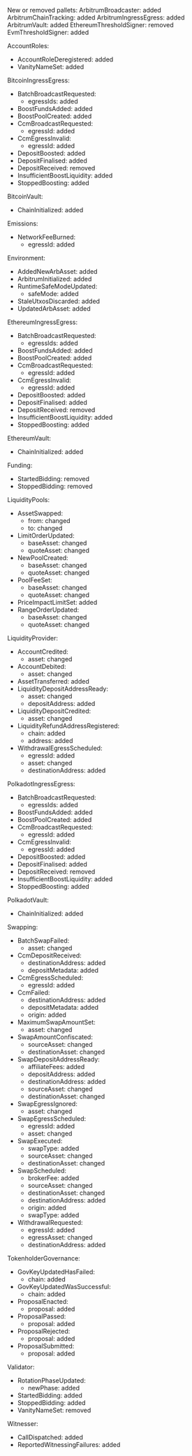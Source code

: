 New or removed pallets:
  ArbitrumBroadcaster: added
  ArbitrumChainTracking: added
  ArbitrumIngressEgress: added
  ArbitrumVault: added
  EthereumThresholdSigner: removed
  EvmThresholdSigner: added

AccountRoles:
  - AccountRoleDeregistered: added
  - VanityNameSet: added

BitcoinIngressEgress:
  - BatchBroadcastRequested:
    - egressIds: added
  - BoostFundsAdded: added
  - BoostPoolCreated: added
  - CcmBroadcastRequested:
    - egressId: added
  - CcmEgressInvalid:
    - egressId: added
  - DepositBoosted: added
  - DepositFinalised: added
  - DepositReceived: removed
  - InsufficientBoostLiquidity: added
  - StoppedBoosting: added

BitcoinVault:
  - ChainInitialized: added

Emissions:
  - NetworkFeeBurned:
    - egressId: added

Environment:
  - AddedNewArbAsset: added
  - ArbitrumInitialized: added
  - RuntimeSafeModeUpdated:
    - safeMode: added
  - StaleUtxosDiscarded: added
  - UpdatedArbAsset: added

EthereumIngressEgress:
  - BatchBroadcastRequested:
    - egressIds: added
  - BoostFundsAdded: added
  - BoostPoolCreated: added
  - CcmBroadcastRequested:
    - egressId: added
  - CcmEgressInvalid:
    - egressId: added
  - DepositBoosted: added
  - DepositFinalised: added
  - DepositReceived: removed
  - InsufficientBoostLiquidity: added
  - StoppedBoosting: added

EthereumVault:
  - ChainInitialized: added

Funding:
  - StartedBidding: removed
  - StoppedBidding: removed

LiquidityPools:
  - AssetSwapped:
    - from: changed
    - to: changed
  - LimitOrderUpdated:
    - baseAsset: changed
    - quoteAsset: changed
  - NewPoolCreated:
    - baseAsset: changed
    - quoteAsset: changed
  - PoolFeeSet:
    - baseAsset: changed
    - quoteAsset: changed
  - PriceImpactLimitSet: added
  - RangeOrderUpdated:
    - baseAsset: changed
    - quoteAsset: changed

LiquidityProvider:
  - AccountCredited:
    - asset: changed
  - AccountDebited:
    - asset: changed
  - AssetTransferred: added
  - LiquidityDepositAddressReady:
    - asset: changed
    - depositAddress: added
  - LiquidityDepositCredited:
    - asset: changed
  - LiquidityRefundAddressRegistered:
    - chain: added
    - address: added
  - WithdrawalEgressScheduled:
    - egressId: added
    - asset: changed
    - destinationAddress: added

PolkadotIngressEgress:
  - BatchBroadcastRequested:
    - egressIds: added
  - BoostFundsAdded: added
  - BoostPoolCreated: added
  - CcmBroadcastRequested:
    - egressId: added
  - CcmEgressInvalid:
    - egressId: added
  - DepositBoosted: added
  - DepositFinalised: added
  - DepositReceived: removed
  - InsufficientBoostLiquidity: added
  - StoppedBoosting: added

PolkadotVault:
  - ChainInitialized: added

Swapping:
  - BatchSwapFailed:
    - asset: changed
  - CcmDepositReceived:
    - destinationAddress: added
    - depositMetadata: added
  - CcmEgressScheduled:
    - egressId: added
  - CcmFailed:
    - destinationAddress: added
    - depositMetadata: added
    - origin: added
  - MaximumSwapAmountSet:
    - asset: changed
  - SwapAmountConfiscated:
    - sourceAsset: changed
    - destinationAsset: changed
  - SwapDepositAddressReady:
    - affiliateFees: added
    - depositAddress: added
    - destinationAddress: added
    - sourceAsset: changed
    - destinationAsset: changed
  - SwapEgressIgnored:
    - asset: changed
  - SwapEgressScheduled:
    - egressId: added
    - asset: changed
  - SwapExecuted:
    - swapType: added
    - sourceAsset: changed
    - destinationAsset: changed
  - SwapScheduled:
    - brokerFee: added
    - sourceAsset: changed
    - destinationAsset: changed
    - destinationAddress: added
    - origin: added
    - swapType: added
  - WithdrawalRequested:
    - egressId: added
    - egressAsset: changed
    - destinationAddress: added

TokenholderGovernance:
  - GovKeyUpdatedHasFailed:
    - chain: added
  - GovKeyUpdatedWasSuccessful:
    - chain: added
  - ProposalEnacted:
    - proposal: added
  - ProposalPassed:
    - proposal: added
  - ProposalRejected:
    - proposal: added
  - ProposalSubmitted:
    - proposal: added

Validator:
  - RotationPhaseUpdated:
    - newPhase: added
  - StartedBidding: added
  - StoppedBidding: added
  - VanityNameSet: removed

Witnesser:
  - CallDispatched: added
  - ReportedWitnessingFailures: added
